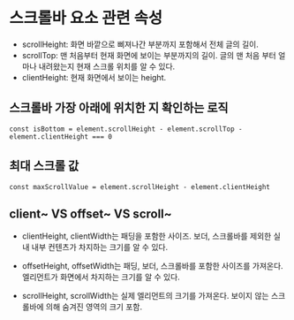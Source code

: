 # 스크롤바 요소 관련 속성

- scrollHeight: 화면 바깥으로 삐져나간 부분까지 포함해서 전체 글의 길이.
- scrollTop: 맨 처음부터 현재 화면에 보이는 부분까지의 길이. 글의 맨 처음 부터 얼마나 내려왔는지 현재 스크롤 위치를 알 수 있다.
- clientHeight: 현재 화면에서 보이는 height.

## 스크롤바 가장 아래에 위치한 지 확인하는 로직

```tsx
const isBottom = element.scrollHeight - element.scrollTop - element.clientHeight === 0
```

## 최대 스크롤 값

```tsx
const maxScrollValue = element.scrollHeight - element.clientHeight
```

## client~ VS offset~ VS scroll~

- clientHeight, clientWidth는 패딩을 포함한 사이즈. 보더, 스크롤바를 제외한 실내 내부 컨텐츠가 차지하는 크기를 알 수 있다.

- offsetHeight, offsetWidth는 패딩, 보더, 스크롤바를 포함한 사이즈를 가져온다. 엘리먼트가 화면에서 차지하는 크기를 알 수 있다.

- scrollHeight, scrollWidth는 실제 엘리먼트의 크기를 가져온다. 보이지 않는 스크롤바에 의해 숨겨진 영역의 크기 포함.